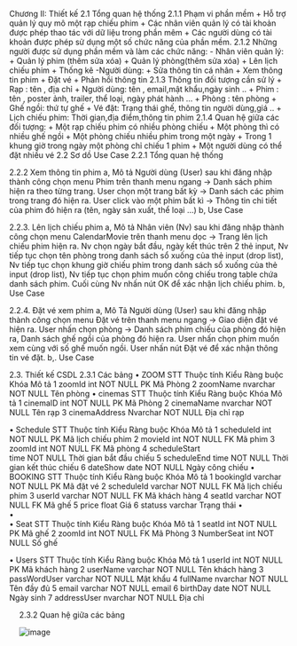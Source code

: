 Chương II: Thiết kế
2.1 Tổng quan hệ thống
2.1.1 Phạm vi phần mềm
	+ Hỗ trợ quản lý quy mô một rạp chiếu phim
	+ Các nhân viên quản lý có tài khoản được phép thao tác với dữ liệu trong phần mêm
	+ Các người dùng có tài khoản được phép sử dụng một số chức năng của phần mềm.
2.1.2 Những người được sử dụng phần mềm và làm các chức năng:
		- Nhân viên quản lý:
			+ Quản lý phim (thêm sửa xóa)
			+ Quản lý phòng(thêm sửa xóa)
			+ Lên lịch chiếu phim
			+ Thống kê
		-Người dùng:
			+ Sửa thông tin cá nhân
			+ Xem thông tin phim
			+ Đặt vé
			+ Phản hồi thông tin
2.1.3 Thông tin đối tượng cần sử lý
		+ Rạp : tên , địa chỉ
		+ Người dùng: tên , email,mật khẩu,ngày sinh ..
		+ Phim : tên , poster ảnh, trailer, thể loại, ngày phát hành ...
		+ Phòng : tên phòng
		+ Ghế ngồi: thứ tự ghế
		+ Vé đặt: Trạng thái ghế, thông tin người dùng,giá ..
		+ Lịch chiếu phim: Thời gian,địa điểm,thông tin phim
2.1.4 Quan hệ giữa các đối tượng:
		+ Một rạp chiếu phim có nhiều phòng chiếu
		+ Một phòng  thì có nhiều ghế ngồi
		+ Một phòng chiếu nhiều phim trong một ngày
		+ Trong 1 khung giờ trong ngày một phòng chỉ chiếu 1 phim
		+ Một người dùng có thể đặt nhiều vé
2.2 Sơ dồ Use Case 
2.2.1 Tổng quan hệ thống

 	
2.2.2 Xem thông tin phim
a, Mô tả
Người dùng (User) sau khi đăng nhập thành công chọn menu Phim trên thanh menu ngang -> Danh sách phim hiện ra theo từng trang. User chọn một trang bất kỳ -> Danh sách các phim trong trang đó hiện ra. User click vào một phim bất kì -> Thông tin chi tiết của phim đó hiện ra (tên, ngày sản xuất, thể loại ...)
b, Use Case

2.2.3. Lên lịch chiếu phim
a, Mô tả 
Nhân viên (Nv) sau khi đăng nhập thành công chọn menu CalendarMovie trên thanh menu dọc -> Trang lên lịch chiếu phim hiện ra. Nv chọn ngày bắt đầu, ngày kết thúc trên 2 thẻ input, Nv tiếp tục chọn tên phòng trong danh sách sổ xuống của thẻ input (drop list), Nv tiếp tục chọn khung giờ chiếu phim trong danh sách sổ xuống của thẻ input (drop list), Nv tiếp tục chọn phim muốn công chiếu trong table chứa danh sách phim. Cuối cùng Nv nhấn nút OK để xác nhận lịch chiếu phim.
b, Use Case
 
2.2.4. Đặt vé xem phim
a, Mô Tả
Người dùng (User) sau khi đăng nhập thành công chọn menu Đặt vé trên thanh menu ngang -> Giao diện đặt vé hiện ra. User nhấn chọn phòng -> Danh sách phim chiếu của phòng đó hiện ra, Danh sách ghế ngồi của phòng đó hiện ra. User nhấn chọn phim muốn xem cùng với số ghế muốn ngồi. User nhấn nút Đặt vé để xác nhận thông tin vé đặt.
b,. Use Case 
 
2.3. Thiết kế CSDL
2.3.1 Các bảng
•	ZOOM
STT	Thuộc tính 	Kiểu	Ràng buộc	Khóa	Mô tả
1	zoomId	int	NOT NULL	PK	Mã Phòng
2	zoomName	nvarchar	NOT NULL		Tên phòng
•	cinemas
STT	Thuộc tính 	Kiểu	Ràng buộc	Khóa	Mô tả
1	cinemaID	int	NOT NULL	PK	Mã Phòng
2	cinemaName	nvarchar	NOT NULL		Tên rạp
3	cinemaAddress	Nvarchar	NOT NULL		Địa chỉ rạp

•	Schedule
STT	Thuộc tính 	Kiểu	Ràng buộc	Khóa	Mô tả
1	scheduleId	int	NOT NULL	PK	Mã lịch chiếu phim
2	movieId	int	NOT NULL	FK	Mã phim
3	zoomId	int	NOT NULL	FK	Mã phòng
4	scheduleStart	
time	NOT NULL		Thời gian bắt đầu chiếu
5	scheduleEnd	time	NOT NULL		Thời gian kết thúc chiếu
6	dateShow	date	NOT NULL		Ngày công chiếu
•	BOOKING
STT	Thuộc tính 	Kiểu	Ràng buộc	Khóa	Mô tả
1	bookingId	varchar	NOT NULL	PK	Mã đặt vé
2	scheduleId	varchar	NOT NULL	FK	Mã lịch chiếu phim
3	userId	varchar	NOT NULL	FK	Mã khách hàng
4	seatId	varchar	NOT NULL	FK	Mã ghế
5	price	float			Giá
6	statuss	varchar			Trạng thái
•	
•	
•	Seat
STT	Thuộc tính 	Kiểu	Ràng buộc	Khóa	Mô tả
1	seatId	int	NOT NULL	PK	Mã ghế
2	zoomId	int	NOT NULL	FK	Mã Phòng
3	NumberSeat	int	NOT NULL		Số ghế


•	Users
STT	Thuộc tính 	Kiểu	Ràng buộc	Khóa	Mô tả
1	userId	int	NOT NULL	PK	Mã khách hàng
2	userName	varchar	NOT NULL		Tên khách hàng
3	passWordUser	varchar	NOT NULL		Mật khẩu
4	fullName	nvarchar	NOT NULL		Tên đầy đủ
5	email	varchar	NOT NULL		email
6	birthDay	date	NOT NULL		Ngày sinh
7	addressUser	nvarchar	NOT NULL		Địa chỉ

 
2.3.2 Quan hệ giữa các bảng
 





 
![image](https://user-images.githubusercontent.com/91839672/185172532-4999aa54-9682-4f2f-9c12-4a44b2c11ce3.png)

